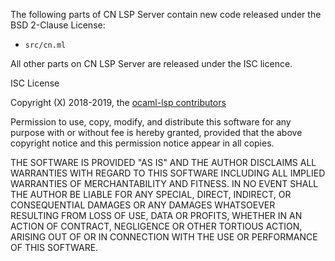 The following parts of CN LSP Server contain new code released under the
BSD 2-Clause License:
* `src/cn.ml`

All other parts on CN LSP Server are released under the ISC licence.

ISC License

Copyright (X) 2018-2019, the [ocaml-lsp
contributors](https://github.com/ocaml/ocaml-lsp/graphs/contributors)

Permission to use, copy, modify, and distribute this software for any
purpose with or without fee is hereby granted, provided that the above
copyright notice and this permission notice appear in all copies.

THE SOFTWARE IS PROVIDED "AS IS" AND THE AUTHOR DISCLAIMS ALL WARRANTIES
WITH REGARD TO THIS SOFTWARE INCLUDING ALL IMPLIED WARRANTIES OF
MERCHANTABILITY AND FITNESS. IN NO EVENT SHALL THE AUTHOR BE LIABLE FOR
ANY SPECIAL, DIRECT, INDIRECT, OR CONSEQUENTIAL DAMAGES OR ANY DAMAGES
WHATSOEVER RESULTING FROM LOSS OF USE, DATA OR PROFITS, WHETHER IN AN
ACTION OF CONTRACT, NEGLIGENCE OR OTHER TORTIOUS ACTION, ARISING OUT OF
OR IN CONNECTION WITH THE USE OR PERFORMANCE OF THIS SOFTWARE.

